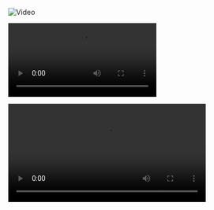
![Video]([https://path/to/your/video.mp4](https://github.com/alirezamirzadeh/project-python-for-beginners/blob/master/assets/basic_quiz.mp4))

![Video](https://github.com/alirezamirzadeh/project-python-for-beginners/blob/master/assets/basic_todo.mp4)

<video controls width="400">
  <source src="https://github.com/alirezamirzadeh/project-python-for-beginners/blob/master/assets/calculator.mp4">
</video>


